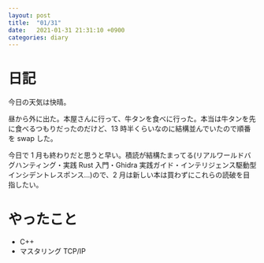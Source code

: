```yaml
---
layout: post
title:  "01/31"
date:   2021-01-31 21:31:10 +0900
categories: diary
---
```

# 日記

今日の天気は快晴。

昼から外に出た。本屋さんに行って、牛タンを食べに行った。本当は牛タンを先に食べるつもりだったのだけど、13 時半くらいなのに結構並んでいたので順番を swap した。

今日で 1 月も終わりだと思うと早い。積読が結構たまってる(リアルワールドバグハンティング・実践 Rust 入門・Ghidra 実践ガイド・インテリジェンス駆動型インシデントレスポンス...)ので、2 月は新しい本は買わずにこれらの読破を目指したい。

# やったこと

- C++
- マスタリング TCP/IP